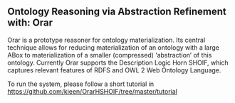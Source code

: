 **Ontology Reasoning via Abstraction Refinement with: Orar**
------------------------------------------------------------
Orar is a prototype reasoner for ontology materialization.  Its central technique allows for reducing materialization of an ontology with a large ABox to materialization of a smaller (compressed) ‘abstraction’ of this ontology.  Currently Orar supports the Description Logic Horn SHOIF, which captures relevant features of RDFS and OWL 2 Web Ontology Language. 

To run the system, please follow a short tutorial in https://github.com/kieen/OrarHSHOIF/tree/master/tutorial
